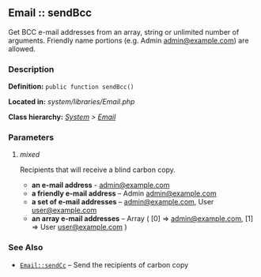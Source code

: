 
Email :: sendBcc
-------------------------------------------

Get BCC e-mail addresses from an array, string or unlimited number of arguments. Friendly name portions (e.g. Admin <admin@example.com>) are allowed.


### Description ###

**Definition:** `public function sendBcc()`

**Located in:** *system/libraries/Email.php*

**Class hierarchy:** *[System](../System.md) > [Email](../Email.md)*


### Parameters ###

1. *mixed*

	Recipients that will receive a blind carbon copy.
	- **an e-mail address** -
		admin@example.com
	- **a friendly e-mail address** –
		Admin <admin@example.com>
	- **a set of e-mail addresses** –
		admin@example.com, User <user@example.com>
	- **an array e-mail addresses** –
		Array ( [0] => admin@example.com, [1] => User <user@example.com> )


### See Also ###

- [`Email::sendCc`](sendCc.md) – Send the recipients of carbon copy
